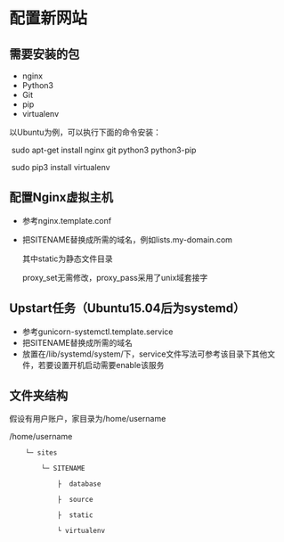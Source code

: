 # 配置新网站

## 需要安装的包

* nginx
* Python3
* Git
* pip
* virtualenv

以Ubuntu为例，可以执行下面的命令安装：

​	sudo apt-get install nginx git python3 python3-pip

​	sudo pip3 install virtualenv

##  配置Nginx虚拟主机

* 参考nginx.template.conf

* 把SITENAME替换成所需的域名，例如lists.my-domain.com

  其中static为静态文件目录

  proxy_set无需修改，proxy_pass采用了unix域套接字

## Upstart任务（Ubuntu15.04后为systemd）

* 参考gunicorn-systemctl.template.service
* 把SITENAME替换成所需的域名
* 放置在/lib/systemd/system/下，service文件写法可参考该目录下其他文件，若要设置开机启动需要enable该服务

## 文件夹结构

假设有用户账户，家目录为/home/username

/home/username

``` 
	└─ sites

		└─ SITENAME

			├  database

			├  source

			├  static

			└ virtualenv

```







